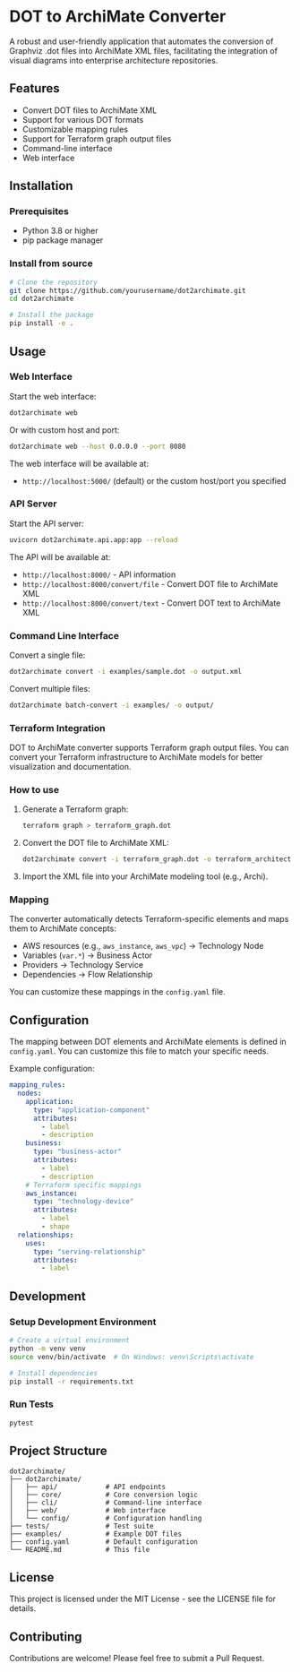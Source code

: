 # DOT to ArchiMate Converter

A robust and user-friendly application that automates the conversion of Graphviz .dot files into ArchiMate XML files, facilitating the integration of visual diagrams into enterprise architecture repositories.

## Features

- Convert DOT files to ArchiMate XML
- Support for various DOT formats
- Customizable mapping rules
- Support for Terraform graph output files
- Command-line interface
- Web interface

## Installation

### Prerequisites

- Python 3.8 or higher
- pip package manager

### Install from source

```bash
# Clone the repository
git clone https://github.com/yourusername/dot2archimate.git
cd dot2archimate

# Install the package
pip install -e .
```

## Usage

### Web Interface

Start the web interface:

```bash
dot2archimate web
```

Or with custom host and port:

```bash
dot2archimate web --host 0.0.0.0 --port 8080
```

The web interface will be available at:
- `http://localhost:5000/` (default) or the custom host/port you specified

### API Server

Start the API server:

```bash
uvicorn dot2archimate.api.app:app --reload
```

The API will be available at:
- `http://localhost:8000/` - API information
- `http://localhost:8000/convert/file` - Convert DOT file to ArchiMate XML
- `http://localhost:8000/convert/text` - Convert DOT text to ArchiMate XML

### Command Line Interface

Convert a single file:

```bash
dot2archimate convert -i examples/sample.dot -o output.xml
```

Convert multiple files:

```bash
dot2archimate batch-convert -i examples/ -o output/
```

### Terraform Integration

DOT to ArchiMate converter supports Terraform graph output files. You can convert your Terraform infrastructure to ArchiMate models for better visualization and documentation.

### How to use

1. Generate a Terraform graph:
   ```bash
   terraform graph > terraform_graph.dot
   ```

2. Convert the DOT file to ArchiMate XML:
   ```bash
   dot2archimate convert -i terraform_graph.dot -o terraform_architecture.xml
   ```

3. Import the XML file into your ArchiMate modeling tool (e.g., Archi).

### Mapping

The converter automatically detects Terraform-specific elements and maps them to ArchiMate concepts:

- AWS resources (e.g., `aws_instance`, `aws_vpc`) → Technology Node
- Variables (`var.*`) → Business Actor
- Providers → Technology Service
- Dependencies → Flow Relationship

You can customize these mappings in the `config.yaml` file.

## Configuration

The mapping between DOT elements and ArchiMate elements is defined in `config.yaml`. You can customize this file to match your specific needs.

Example configuration:

```yaml
mapping_rules:
  nodes:
    application:
      type: "application-component"
      attributes:
        - label
        - description
    business:
      type: "business-actor"
      attributes:
        - label
        - description
    # Terraform specific mappings
    aws_instance:
      type: "technology-device"
      attributes:
        - label
        - shape
  relationships:
    uses:
      type: "serving-relationship"
      attributes:
        - label
```

## Development

### Setup Development Environment

```bash
# Create a virtual environment
python -m venv venv
source venv/bin/activate  # On Windows: venv\Scripts\activate

# Install dependencies
pip install -r requirements.txt
```

### Run Tests

```bash
pytest
```

## Project Structure

```
dot2archimate/
├── dot2archimate/
│   ├── api/            # API endpoints
│   ├── core/           # Core conversion logic
│   ├── cli/            # Command-line interface
│   ├── web/            # Web interface
│   └── config/         # Configuration handling
├── tests/              # Test suite
├── examples/           # Example DOT files
├── config.yaml         # Default configuration
└── README.md           # This file
```

## License

This project is licensed under the MIT License - see the LICENSE file for details.

## Contributing

Contributions are welcome! Please feel free to submit a Pull Request. 